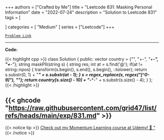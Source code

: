 
+++
authors = ["Crafted by Me"]
title = "Leetcode 831: Masking Personal Information"
date = "2022-07-24"
description = "Solution to Leetcode 831"
tags = [
    
]
categories = [
    "Medium"
]
series = ["Leetcode"]
+++



[`Problem Link`](https://leetcode.com/problems/masking-personal-information/description/)

---

**Code:**

{{< highlight cpp >}}
class Solution {
public:
    vector<string> country = {"", "+*-", "+**-", "+***-"};
    string maskPII(string s) {
        string res;
        int at = s.find('@');
        if(at != string::npos) {
            transform(s.begin(), s.end(), s.begin(), ::tolower);
            return s.substr(0, 1) + "*****" + s.substr(at - 1);
        }
        s = regex_replace(s, regex("[^0-9]"), "");
        return country[s.size() - 10]  + "***-***-" + s.substr(s.size() - 4);
    }
};
{{< /highlight >}}

{{< ghcode "https://raw.githubusercontent.com/grid47/list/refs/heads/main/exp/831.md" >}}
---


{{< notice tip >}}
[Check out my Momentum Learning course at Udemy! 🚀 "](https://www.udemy.com/course/blind-75-the-data-structures-and-algorithms-essentials/)
{{< /notice >}}

